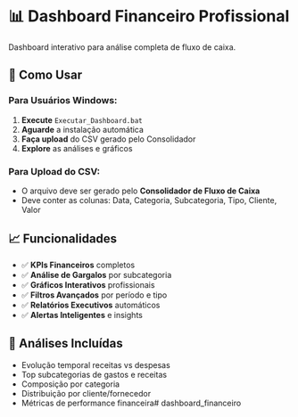 # 📊 Dashboard Financeiro Profissional

Dashboard interativo para análise completa de fluxo de caixa.

## 🚀 Como Usar

### Para Usuários Windows:
1. **Execute** `Executar_Dashboard.bat`
2. **Aguarde** a instalação automática
3. **Faça upload** do CSV gerado pelo Consolidador
4. **Explore** as análises e gráficos

### Para Upload do CSV:
- O arquivo deve ser gerado pelo **Consolidador de Fluxo de Caixa**
- Deve conter as colunas: Data, Categoria, Subcategoria, Tipo, Cliente, Valor

## 📈 Funcionalidades

- ✅ **KPIs Financeiros** completos
- ✅ **Análise de Gargalos** por subcategoria
- ✅ **Gráficos Interativos** profissionais
- ✅ **Filtros Avançados** por período e tipo
- ✅ **Relatórios Executivos** automáticos
- ✅ **Alertas Inteligentes** e insights

## 🎯 Análises Incluídas

- Evolução temporal receitas vs despesas
- Top subcategorias de gastos e receitas
- Composição por categoria
- Distribuição por cliente/fornecedor
- Métricas de performance financeira# dashboard_financeiro
